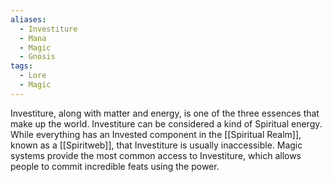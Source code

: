 ```yaml
---
aliases:
  - Investiture
  - Mana
  - Magic
  - Gnosis
tags:
  - Lore
  - Magic
---
```

Investiture, along with matter and energy, is one of the three essences that make up the world. Investiture can be considered a kind of Spiritual energy. While everything has an Invested component in the [[Spiritual Realm]], known as a [[Spiritweb]], that Investiture is usually inaccessible. Magic systems provide the most common access to Investiture, which allows people to commit incredible feats using the power.